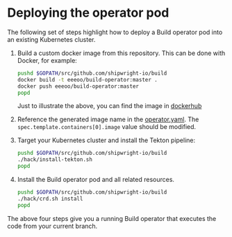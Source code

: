 <!--
Copyright The Shipwright Contributors

SPDX-License-Identifier: Apache-2.0
-->

# Deploying the operator pod

The following set of steps highlight how to deploy a Build operator pod into an existing Kubernetes cluster.

1. Build a custom docker image from this repository. This can be done with Docker, for example:

   ```sh
   pushd $GOPATH/src/github.com/shipwright-io/build
   docker build -t eeeoo/build-operator:master .
   docker push eeeoo/build-operator:master
   popd
   ```

   Just to illustrate the above, you can find the image in [dockerhub](https://hub.docker.com/repository/docker/eeeoo/build-operator)

2. Reference the generated image name in the [operator.yaml](../../deploy/operator.yaml). The `spec.template.containers[0].image` value should be modified.

3. Target your Kubernetes cluster and install the Tekton pipeline:

    ```sh
    pushd $GOPATH/src/github.com/shipwright-io/build
    ./hack/install-tekton.sh
    popd
    ```

4. Install the Build operator pod and all related resources.

    ```sh
    pushd $GOPATH/src/github.com/shipwright-io/build
    ./hack/crd.sh install
    popd
    ```

The above four steps give you a running Build operator that executes the code from your current branch.
